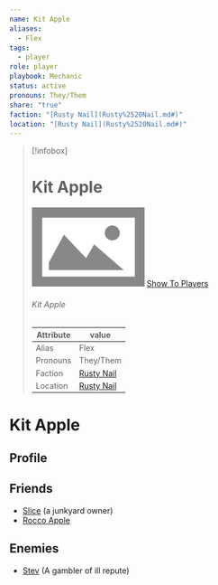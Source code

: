 ```yaml
---
name: Kit Apple
aliases:
  - Flex
tags:
  - player
role: player
playbook: Mechanic
status: active
pronouns: They/Them
share: "true"
faction: "[Rusty Nail](Rusty%2520Nail.md#)"
location: "[Rusty Nail](Rusty%2520Nail.md#)"
---
```



> [!infobox]
> # Kit Apple
> ![cover hsmall](../ImagePlaceholder.png)
> [Show To Players](../ImagePlaceholder.png)
> ###### Kit Apple
> Attribute |  value |
> ---|---|
> Alias | Flex
> Pronouns | They/Them
> Faction | [Rusty Nail](Rusty%2520Nail.md.md#.md#)
> Location | [Rusty Nail](Rusty%2520Nail.md.md#.md#) |

# Kit Apple
## Profile

## Friends
- [Slice](Slice.md) (a junkyard owner)
- [Rocco Apple](./Rocco%20Apple.md) 
## Enemies
- [Stev](Stev.md) (A gambler of ill repute)

